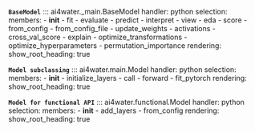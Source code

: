 **`BaseModel`**
::: ai4water._main.BaseModel
    handler: python
    selection:
        members:
            - __init__
            - fit
            - evaluate
            - predict
            - interpret
            - view
            - eda
            - score
            - from_config
            - from_config_file
            - update_weights
            - activations
            - cross_val_score
            - explain
            - optimize_transformations
            - optimize_hyperparameters
            - permutation_importance
    rendering:
        show_root_heading: true

**`Model subclassing`**
::: ai4water.main.Model
    handler: python
    selection:
        members:
            - __init__
            - initialize_layers
            - call
            - forward
            - fit_pytorch
    rendering:
        show_root_heading: true

**`Model for functional API`**
::: ai4water.functional.Model
    handler: python
    selection:
        members:
            - __init__
            - add_layers
            - from_config
    rendering:
        show_root_heading: true
